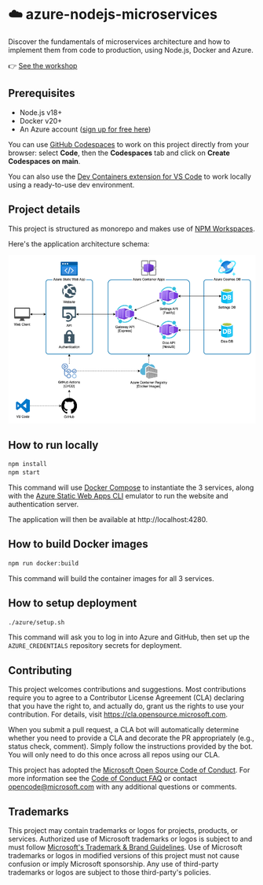 # ☁️ azure-nodejs-microservices

Discover the fundamentals of microservices architecture and how to implement them from code to production, using Node.js, Docker and Azure.

👉 [See the workshop](https://aka.ms/ws?src=gh:sinedied/azure-nodejs-microservices/main/docs/)

## Prerequisites
- Node.js v18+
- Docker v20+
- An Azure account ([sign up for free here](https://azure.microsoft.com/free/?WT.mc_id=javascript-0000-yolasors))

You can use [GitHub Codespaces](https://github.com/features/codespaces) to work on this project directly from your browser: select **Code**, then the **Codespaces** tab and click on **Create Codespaces on main**.

You can also use the [Dev Containers extension for VS Code](https://aka.ms/vscode/ext/devcontainer) to work locally using a ready-to-use dev environment.

## Project details

This project is structured as monorepo and makes use of [NPM Workspaces](https://docs.npmjs.com/cli/using-npm/workspaces).

Here's the application architecture schema:
<!-- can be edited with https://draw.io -->
![Application architecture](./docs/assets/architecture.drawio.png)

## How to run locally

```bash
npm install
npm start
```

This command will use [Docker Compose](https://docs.docker.com/compose/) to instantiate the 3 services, along with the [Azure Static Web Apps CLI](https://github.com/Azure/static-web-apps-cli/) emulator to run the website and authentication server.

The application will then be available at http://localhost:4280.

## How to build Docker images

```bash
npm run docker:build
```

This command will build the container images for all 3 services.

## How to setup deployment

```bash
./azure/setup.sh
```

This command will ask you to log in into Azure and GitHub, then set up the `AZURE_CREDENTIALS` repository secrets for deployment.

## Contributing

This project welcomes contributions and suggestions.  Most contributions require you to agree to a
Contributor License Agreement (CLA) declaring that you have the right to, and actually do, grant us
the rights to use your contribution. For details, visit https://cla.opensource.microsoft.com.

When you submit a pull request, a CLA bot will automatically determine whether you need to provide
a CLA and decorate the PR appropriately (e.g., status check, comment). Simply follow the instructions
provided by the bot. You will only need to do this once across all repos using our CLA.

This project has adopted the [Microsoft Open Source Code of Conduct](https://opensource.microsoft.com/codeofconduct/).
For more information see the [Code of Conduct FAQ](https://opensource.microsoft.com/codeofconduct/faq/) or
contact [opencode@microsoft.com](mailto:opencode@microsoft.com) with any additional questions or comments.

## Trademarks

This project may contain trademarks or logos for projects, products, or services. Authorized use of Microsoft 
trademarks or logos is subject to and must follow 
[Microsoft's Trademark & Brand Guidelines](https://www.microsoft.com/en-us/legal/intellectualproperty/trademarks/usage/general).
Use of Microsoft trademarks or logos in modified versions of this project must not cause confusion or imply Microsoft sponsorship.
Any use of third-party trademarks or logos are subject to those third-party's policies.
